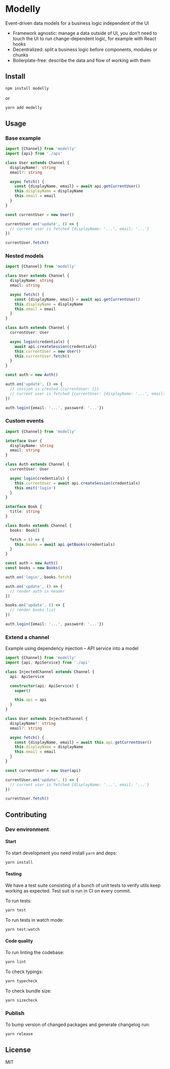 # Modelly

Event-driven data models for a business logic independent of the UI

- Framework agnostic: manage a data outside of UI, you don’t need to touch the UI to run change-dependent logic, for example with React hooks
- Decentralized: split a business logic before components, modules or chunks
- Boilerplate-free: describe the data and flow of working with them

## Install

```sh
npm install modelly
```

or

```sh
yarn add modelly
```

## Usage

### Base example

```ts
import {Channel} from 'modelly'
import {api} from './api'

class User extends Channel {
  displayName?: string
  email?: string

  async fetch() {
    const {displayName, email} = await api.getCurrentUser()
    this.displayName = displayName
    this.email = email
  }
}

const currentUser = new User()

currentUser.on('update', () => {
  // current user is fetched {displayName: '...', email: '...'}
})

currentUser.fetch()
```

### Nested models

```ts
import {Channel} from 'modelly'

class User extends Channel {
  displayName: string
  email: string

  async fetch() {
    const {displayName, email} = await api.getCurrentUser()
    this.displayName = displayName
    this.email = email
  }
}

class Auth extends Channel {
  currentUser: User

  async login(credentials) {
    await api.createSession(credentials)
    this.currentUser = new User()
    this.currentUser.fetch()
  }
}

const auth = new Auth()

auth.on('update', () => {
  // session is created {currentUser: {}}
  // current user is fetched {currentUser: {displayName: '...', email: '...'}}
})

auth.login({email: '...', password: '...'})
```

### Custom events

```ts
import {Channel} from 'modelly'

interface User {
  displayName: string
  email: string
}

class Auth extends Channel {
  currentUser: User

  async login(credentials) {
    this.currentUser = await api.createSession(credentials)
    this.emit('login')
  }
}

interface Book {
  title: string
}

class Books extends Channel {
  books: Book[]

  fetch = () => {
    this.books = await api.getBooks(credentials)
  }
}

const auth = new Auth()
const books = new Books()

auth.on('login', books.fetch)

auth.on('update', () => {
  // render auth in header
})

books.on('update', () => {
  // render books list
})

auth.login({email: '...', password: '...'})
```

### Extend a channel

Example using dependency injection – API service into a model

```ts
import {Channel} from 'modelly'
import {api, ApiService} from './api'

class InjectedChannel extends Channel {
  api: ApiService

  constructor(api: ApiService) {
    super()

    this.api = api
  }
}

class User extends InjectedChannel {
  displayName?: string
  email?: string

  async fetch() {
    const {displayName, email} = await this.api.getCurrentUser()
    this.displayName = displayName
    this.email = email
  }
}

const currentUser = new User(api)

currentUser.on('update', () => {
  // current user is fetched {displayName: '...', email: '...'}
})

currentUser.fetch()
```

## Contributing

### Dev environment

#### Start

To start development you need install `yarn` and deps:

```sh
yarn install
```

#### Testing

We have a test suite consisting of a bunch of unit tests to verify utils keep working as expected. Test suit is run in CI on every commit.

To run tests:

```sh
yarn test
```

To run tests in watch mode:

```sh
yarn test:watch
```

#### Code quality

To run linting the codebase:

```sh
yarn lint
```

To check typings:

```sh
yarn typecheck
```

To check bundle size:

```sh
yarn sizecheck
```

### Publish

To bump version of changed packages and generate changelog run:

```sh
yarn release
```

## License

MIT
